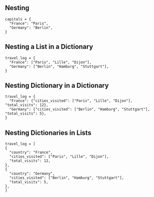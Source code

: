
## Nesting 
```
capitals = {
  "France": "Paris",
  "Germany": "Berlin",
}
```
## Nesting a List in a Dictionary
```
travel_log = {
  "France": ["Paris", "Lille", "Dijon"],
  "Germany": ["Berlin", "Hamburg", "Stuttgart"],
}
```
## Nesting Dictionary in a Dictionary
```
travel_log = {
  "France": {"cities_visited": ["Paris", "Lille", "Dijon"], "total_visits": 12},
  "Germany": {"cities_visited": ["Berlin", "Hamburg", "Stuttgart"], "total_visits": 5},
}
```
## Nesting Dictionaries in Lists
```
travel_log = [
{
  "country": "France", 
  "cities_visited": ["Paris", "Lille", "Dijon"], 
  "total_visits": 12,
},
{
  "country": "Germany",
  "cities_visited": ["Berlin", "Hamburg", "Stuttgart"],
  "total_visits": 5,
},
]
```